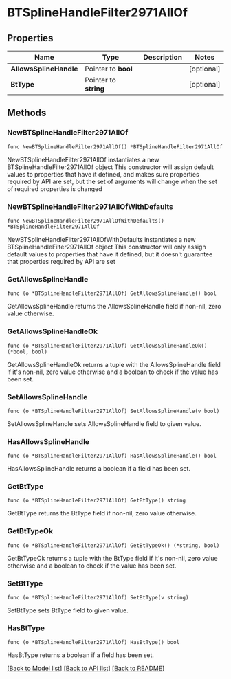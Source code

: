 # BTSplineHandleFilter2971AllOf

## Properties

Name | Type | Description | Notes
------------ | ------------- | ------------- | -------------
**AllowsSplineHandle** | Pointer to **bool** |  | [optional] 
**BtType** | Pointer to **string** |  | [optional] 

## Methods

### NewBTSplineHandleFilter2971AllOf

`func NewBTSplineHandleFilter2971AllOf() *BTSplineHandleFilter2971AllOf`

NewBTSplineHandleFilter2971AllOf instantiates a new BTSplineHandleFilter2971AllOf object
This constructor will assign default values to properties that have it defined,
and makes sure properties required by API are set, but the set of arguments
will change when the set of required properties is changed

### NewBTSplineHandleFilter2971AllOfWithDefaults

`func NewBTSplineHandleFilter2971AllOfWithDefaults() *BTSplineHandleFilter2971AllOf`

NewBTSplineHandleFilter2971AllOfWithDefaults instantiates a new BTSplineHandleFilter2971AllOf object
This constructor will only assign default values to properties that have it defined,
but it doesn't guarantee that properties required by API are set

### GetAllowsSplineHandle

`func (o *BTSplineHandleFilter2971AllOf) GetAllowsSplineHandle() bool`

GetAllowsSplineHandle returns the AllowsSplineHandle field if non-nil, zero value otherwise.

### GetAllowsSplineHandleOk

`func (o *BTSplineHandleFilter2971AllOf) GetAllowsSplineHandleOk() (*bool, bool)`

GetAllowsSplineHandleOk returns a tuple with the AllowsSplineHandle field if it's non-nil, zero value otherwise
and a boolean to check if the value has been set.

### SetAllowsSplineHandle

`func (o *BTSplineHandleFilter2971AllOf) SetAllowsSplineHandle(v bool)`

SetAllowsSplineHandle sets AllowsSplineHandle field to given value.

### HasAllowsSplineHandle

`func (o *BTSplineHandleFilter2971AllOf) HasAllowsSplineHandle() bool`

HasAllowsSplineHandle returns a boolean if a field has been set.

### GetBtType

`func (o *BTSplineHandleFilter2971AllOf) GetBtType() string`

GetBtType returns the BtType field if non-nil, zero value otherwise.

### GetBtTypeOk

`func (o *BTSplineHandleFilter2971AllOf) GetBtTypeOk() (*string, bool)`

GetBtTypeOk returns a tuple with the BtType field if it's non-nil, zero value otherwise
and a boolean to check if the value has been set.

### SetBtType

`func (o *BTSplineHandleFilter2971AllOf) SetBtType(v string)`

SetBtType sets BtType field to given value.

### HasBtType

`func (o *BTSplineHandleFilter2971AllOf) HasBtType() bool`

HasBtType returns a boolean if a field has been set.


[[Back to Model list]](../README.md#documentation-for-models) [[Back to API list]](../README.md#documentation-for-api-endpoints) [[Back to README]](../README.md)


